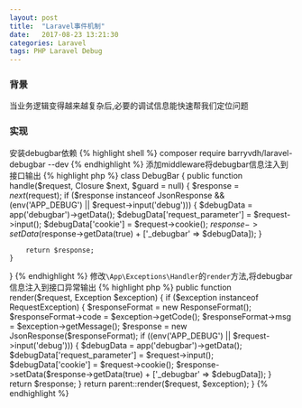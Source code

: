 ```yaml
---
layout: post
title:  "Laravel事件机制"
date:   2017-08-23 13:21:30
categories: Laravel
tags: PHP Laravel Debug
---
```


### 背景
当业务逻辑变得越来越复杂后,必要的调试信息能快速帮我们定位问题

### 实现
安装debugbar依赖
{% highlight shell %}
composer require barryvdh/laravel-debugbar --dev
{% endhighlight %}
添加middleware将debugbar信息注入到接口输出
{% highlight php %}
class DebugBar
{
    public function handle($request, Closure $next, $guard = null)
    {
        $response = $next($request);
        if ($response instanceof JsonResponse && (env('APP_DEBUG') || $request->input('debug')))
        {
            $debugData = app('debugbar')->getData();
            $debugData['request_parameter'] = $request->input();
            $debugData['cookie'] = $request->cookie();
            $response->setData($response->getData(true) + ['_debugbar' => $debugData]);
        }

        return $response;
    }
}
{% endhighlight %}
修改`\App\Exceptions\Handler`的`render`方法,将debugbar信息注入到接口异常输出
{% highlight php %}
public function render($request, Exception $exception)
{
    if ($exception instanceof RequestException)
    {
        $responseFormat = new ResponseFormat();
        $responseFormat->code = $exception->getCode();
        $responseFormat->msg = $exception->getMessage();
        $response = new JsonResponse($responseFormat);
        if ((env('APP_DEBUG') || $request->input('debug')))
        {
                $debugData = app('debugbar')->getData();
                $debugData['request_parameter'] = $request->input();
                $debugData['cookie'] = $request->cookie();
                $response->setData($response->getData(true) + ['_debugbar' => $debugData]);
        }
        return $response;
    }
    return parent::render($request, $exception);
}
{% endhighlight %}